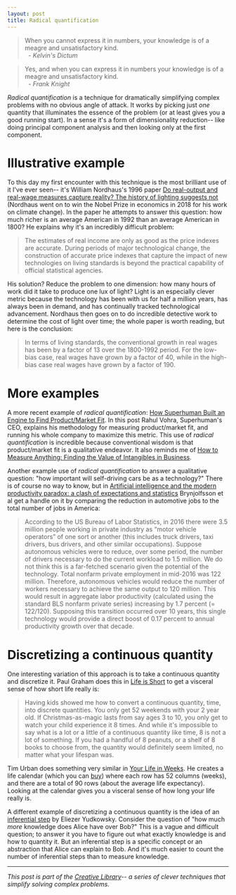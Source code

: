 ```yaml
---
layout: post
title: Radical quantification
---
```


> When you cannot express it in numbers, your knowledge is of a meagre
> and unsatisfactory kind.  
> &nbsp;&nbsp;\- _Kelvin's Dictum_

> Yes, and when you can express it in numbers your knowledge is of a
> meagre and unsatisfactory kind.  
> &nbsp;&nbsp;\- _Frank Knight_

_Radical quantification_ is a technique for dramatically simplifying
complex problems with no obvious angle of attack. It works by picking
just _one_ quantity that illuminates the essence of the problem (or at
least gives you a good running start). In a sense it's a form of
dimensionality reduction-- like doing principal component analysis and
then looking only at the first component.

# Illustrative example

To this day my first encounter with this technique is the most
brilliant use of it I've ever seen-- it's William Nordhaus's 1996
paper [Do real-output and real-wage measures capture reality? The
history of lighting suggests not][] (Nordhaus went on to win the Nobel
Prize in economics in 2018 for his work on climate change). In the
paper he attempts to answer this question: how much richer is an
average American in 1992 than an average American in 1800? He explains
why it's an incredibly difficult problem:

[Do real-output and real-wage measures capture reality? The history of lighting suggests not]: /papers/nordhaus96.pdf

> The estimates of real income are only as good as the price indexes
> are accurate. During periods of major technological change, the
> construction of accurate price indexes that capture the impact of
> new technologies on living standards is beyond the practical
> capability of official statistical agencies.

His solution? Reduce the problem to one dimension: how many hours of
work did it take to produce one lux of light? Light is an especially
clever metric because the technology has been with us for half a
million years, has always been in demand, and has continually tracked
technological advancement. Nordhaus then goes on to do incredible
detective work to determine the cost of light over time; the whole
paper is worth reading, but here is the conclusion:

> In terms of living standards, the conventional growth in real wages
> has been by a factor of 13 over the 1800-1992 period. For the
> low-bias case, real wages have grown by a factor of 40, while in the
> high-bias case real wages have grown by a factor of 190.

# More examples

A more recent example of _radical quantification_: [How Superhuman
Built an Engine to Find Product/Market Fit][]. In this post Rahul
Vohra, Superhuman's CEO, explains his methodology for measuring
product/market fit, and running his whole company to maximize this
metric. This use of _radical quantification_ is incredible because
conventional wisdom is that product/market fit is a qualitative
endeavor. It also reminds me of [How to Measure Anything: Finding the
Value of Intangibles in Business][].

[How Superhuman Built an Engine to Find Product/Market Fit]: https://firstround.com/review/how-superhuman-built-an-engine-to-find-product-market-fit/
[How to Measure Anything: Finding the Value of Intangibles in Business]: https://www.amazon.com/gp/product/0470539399/

Another example use of _radical quantification_ to answer a
qualitative question: "how important will self-driving cars be as a
technology?" There is of course no way to know, but in [Artificial
intelligence and the modern productivity paradox: a clash of
expectations and statistics][] Brynjolfsson et al get a handle on it
by comparing the reduction in automotive jobs to the total number of
jobs in America:

> According to the US Bureau of Labor Statistics, in 2016 there were
> 3.5 million people working in private industry as “motor vehicle
> operators” of one sort or another (this includes truck drivers, taxi
> drivers, bus drivers, and other similar occupations). Suppose
> autonomous vehicles were to reduce, over some period, the number of
> drivers necessary to do the current workload to 1.5 million. We do
> not think this is a far-fetched scenario given the potential of the
> technology. Total nonfarm private employment in mid-2016 was 122
> million. Therefore, autonomous vehicles would reduce the number of
> workers necessary to achieve the same output to 120 million. This
> would result in aggregate labor productivity (calculated using the
> standard BLS nonfarm private series) increasing by 1.7 percent (=
> 122/120). Supposing this transition occurred over 10 years, this
> single technology would provide a direct boost of 0.17 percent to
> annual productivity growth over that decade.

[Artificial intelligence and the modern productivity paradox: a clash of expectations and statistics]: /papers/brynjolfsson2017.pdf

# Discretizing a continuous quantity

One interesting variation of this approach is to take a continuous
quantity and discretize it. Paul Graham does this in [Life is Short][]
to get a visceral sense of how short life really is:

> Having kids showed me how to convert a continuous quantity, time,
> into discrete quantities. You only get 52 weekends with your 2 year
> old. If Christmas-as-magic lasts from say ages 3 to 10, you only get
> to watch your child experience it 8 times. And while it's impossible
> to say what is a lot or a little of a continuous quantity like time,
> 8 is not a lot of something. If you had a handful of 8 peanuts, or a
> shelf of 8 books to choose from, the quantity would definitely seem
> limited, no matter what your lifespan was.

[Life is Short]: http://www.paulgraham.com/vb.html

Tim Urban does something very similar in [Your Life in Weeks][]. He
creates a life calendar (which you can [buy][]) where each row has 52
columns (weeks), and there are a total of 90 rows (about the average
life expectancy). Looking at the calendar gives you a visceral sense
of how long your life really is.

[Your Life in Weeks]: https://waitbutwhy.com/2014/05/life-weeks.html
[buy]: https://store.waitbutwhy.com/collections/life-calendars

A different example of discretizing a continuous quantity is the idea
of an [inferential step][] by Eliezer Yudkowsky. Consider the question
of "how much _more_ knowledge does Alice have over Bob?" This is a
vague and difficult question; to answer it you have to figure out what
exactly knowledge is and how to quantity it. But an inferential step
is a specific concept or an abstraction that Alice can explain to Bob.
And it's much easier to count the number of inferential steps than to
measure knowledge.

[inferential step]: https://www.lesswrong.com/posts/HLqWn5LASfhhArZ7w/expecting-short-inferential-distances

---

_This post is part of the [Creative Library][]-- a series of clever
techniques that simplify solving complex problems._

[Creative Library]: /2019/11/26/creative-library.html
